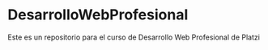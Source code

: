 # DesarrolloWebProfesional
Este es un repositorio para el curso de Desarrollo Web Profesional de Platzi
